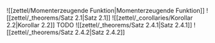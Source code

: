 ![[zettel/Momenterzeugende Funktion|Momenterzeugende Funktion]]
![[zettel/_theorems/Satz 2.1|Satz 2.1]]
![[zettel/_corollaries/Korollar 2.2|Korollar 2.2]]
TODO
![[zettel/_theorems/Satz 2.4.1|Satz 2.4.1]]
![[zettel/_theorems/Satz 2.4.2|Satz 2.4.2]]